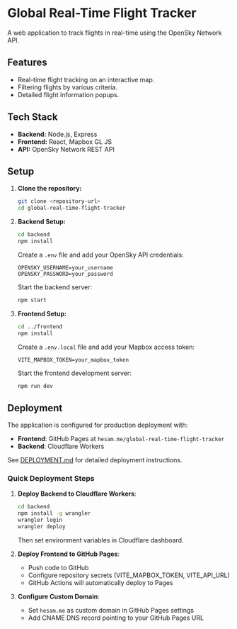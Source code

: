 # Global Real-Time Flight Tracker

A web application to track flights in real-time using the OpenSky Network API.

## Features

- Real-time flight tracking on an interactive map.
- Filtering flights by various criteria.
- Detailed flight information popups.

## Tech Stack

- **Backend:** Node.js, Express
- **Frontend:** React, Mapbox GL JS
- **API:** OpenSky Network REST API

## Setup

1.  **Clone the repository:**
    ```bash
    git clone <repository-url>
    cd global-real-time-flight-tracker
    ```

2.  **Backend Setup:**
    ```bash
    cd backend
    npm install
    ```
    Create a `.env` file and add your OpenSky API credentials:
    ```
    OPENSKY_USERNAME=your_username
    OPENSKY_PASSWORD=your_password
    ```
    Start the backend server:
    ```bash
    npm start
    ```

3.  **Frontend Setup:**
    ```bash
    cd ../frontend
    npm install
    ```
    Create a `.env.local` file and add your Mapbox access token:
    ```
    VITE_MAPBOX_TOKEN=your_mapbox_token
    ```
    Start the frontend development server:
    ```bash
    npm run dev
    ```

## Deployment

The application is configured for production deployment with:
- **Frontend**: GitHub Pages at `hesam.me/global-real-time-flight-tracker`
- **Backend**: Cloudflare Workers

See [DEPLOYMENT.md](DEPLOYMENT.md) for detailed deployment instructions.

### Quick Deployment Steps

1. **Deploy Backend to Cloudflare Workers**:
   ```bash
   cd backend
   npm install -g wrangler
   wrangler login
   wrangler deploy
   ```
   Then set environment variables in Cloudflare dashboard.

2. **Deploy Frontend to GitHub Pages**:
   - Push code to GitHub
   - Configure repository secrets (VITE_MAPBOX_TOKEN, VITE_API_URL)
   - GitHub Actions will automatically deploy to Pages

3. **Configure Custom Domain**:
   - Set `hesam.me` as custom domain in GitHub Pages settings
   - Add CNAME DNS record pointing to your GitHub Pages URL

